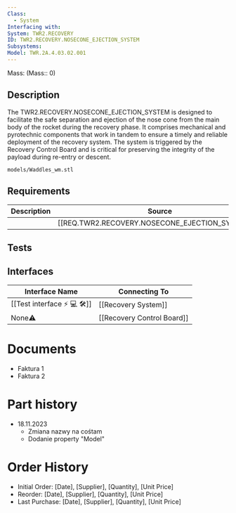 ```yaml
---
Class:
  - System
Interfacing with: 
System: TWR2.RECOVERY
ID: TWR2.RECOVERY.NOSECONE_EJECTION_SYSTEM
Subsystems: 
Model: TWR.2A.4.03.02.001
---
```


Mass: (Mass:: 0)

## Description

The TWR2.RECOVERY.NOSECONE_EJECTION_SYSTEM is designed to facilitate the safe separation and ejection of the nose cone from the main body of the rocket during the recovery phase. It comprises mechanical and pyrotechnic components that work in tandem to ensure a timely and reliable deployment of the recovery system. The system is triggered by the Recovery Control Board and is critical for preserving the integrity of the payload during re-entry or descent.

```stlrendera
models/Waddles_wm.stl
```

## Requirements
| Description | Source                                              |
| ----------- | --------------------------------------------------- |
|             | [[REQ.TWR2.RECOVERY.NOSECONE_EJECTION_SYSTEM.1]] |
## Tests

## Interfaces
| Interface Name              | Connecting To              |
| --------------------------- | -------------------------- |
| [[Test interface ⚡ 💻 🛠️]] | [[Recovery System]]        |
| None⚠️                      | [[Recovery Control Board]] |
# Documents
- Faktura 1
- Faktura 2
# Part history
- 18.11.2023
	- Zmiana nazwy na cośtam
	- Dodanie property "Model"

# Order History
- Initial Order: [Date], [Supplier], [Quantity], [Unit Price]
- Reorder: [Date], [Supplier], [Quantity], [Unit Price]
- Last Purchase: [Date], [Supplier], [Quantity], [Unit Price]
